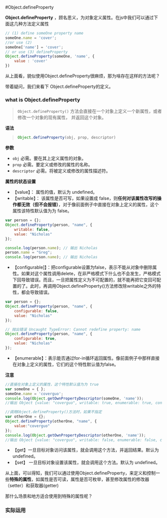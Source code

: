 #Object.defineProperty

**Object.defineProperty** ，顾名思义，为对象定义属性。在js中我们可以通过下面这几种方法定义属性

```javascript
// (1) define someOne property name
someOne.name = 'cover';
//or use (2)
someOne['name'] = 'cover';
// or use (3) defineProperty
Object.defineProperty(someOne, 'name', {
    value : 'cover'
})
```

从上面看，貌似使用Object.defineProperty很麻烦，那为啥存在这样的方法呢？

带着疑问，我们来看下 Object.defineProperty的定义。

### what is Object.defineProperty
>
>`Object.defineProperty()` 方法会直接在一个对象上定义一个新属性，或者修改一个对象的现有属性， 并返回这个对象。

**语法**

> ```javascript
> Object.defineProperty(obj, prop, descriptor)
> ```

**参数**

- `obj`  必需。要在其上定义属性的对象。
- `prop` 必需。要定义或修改的属性的名称。
- `descriptor` 必需。将被定义或修改的属性描述符。

**属性的状态设置**

- 【value】： 属性的值，默认为 undefined。
- 【writable】： 该属性是否可写，如果设置成 false，则**任何对该属性改写的操作都无效（但不会报错）**，对于像前面例子中直接在对象上定义的属性，这个属性该特性默认值为为 false。


```javascript
var person = {};
Object.defineProperty(person, "name", {
	writable: false,
	value: "Nicholas"
});

console.log(person.name); // 输出 Nicholas
person.name = "Greg";
console.log(person.name); // 输出 Nicholas
```

- 【configurable]】：把configurable设置为false，表示不能从对象中删除属性。如果对这个属性调用delete，在非严格模式下什么也不会发生，严格模式下回导致错误。而且，一旦把属性定义为不可配置的，就不能再把它变回可配置的了。此时，再调用Object.defineProperty()方法修改除writable之外的特性，都会导致错误。
```javascript
var person = {};
Object.defineProperty(person, "name", {
	configurable: false,
	value: "Nicholas"
});

// 抛出错误 Uncaught TypeError: Cannot redefine property: name
Object.defineProperty(person, "name", {
	configurable: true,
	value: "Nicholas"
});
```

- 【enumerable】：表示能否通过for-in循环返回属性。像前面例子中那样直接在对象上定义的属性，它们的这个特性默认值为false。

**注意**

```javascript
//直接在对象上定义的属性，这个特性默认值为为 true
var someOne = { };
someOne.name = 'coverguo';
console.log(Object.getOwnPropertyDescriptor(someOne, 'name'));
//输出 Object {value: "coverguo", writable: true, enumerable: true, configurable: true}

//调用Object.defineProperty()方法时，如果不指定
var otherOne = {};
Object.defineProperty(otherOne, "name", {
    value:"coverguo" 
});  
console.log(Object.getOwnPropertyDescriptor(otherOne, 'name'));
//输出 Object {value: "coverguo", writable: false, enumerable: false, configurable: false}
```

- 【get】一旦目标对象访问该属性，就会调用这个方法，并返回结果。默认为 undefined。
- 【set】 一旦目标对象设置该属性，就会调用这个方法。默认为 undefined。

从上面，可以得知，我们可以通过使用Object.defineProperty，来定义和控制一些**特殊的属性**，如属性是否可读，属性是否可枚举，甚至修改属性的修改器（setter）和获取器(getter)

那什么场景和地方适合使用到特殊的属性呢？

### 实际运用







